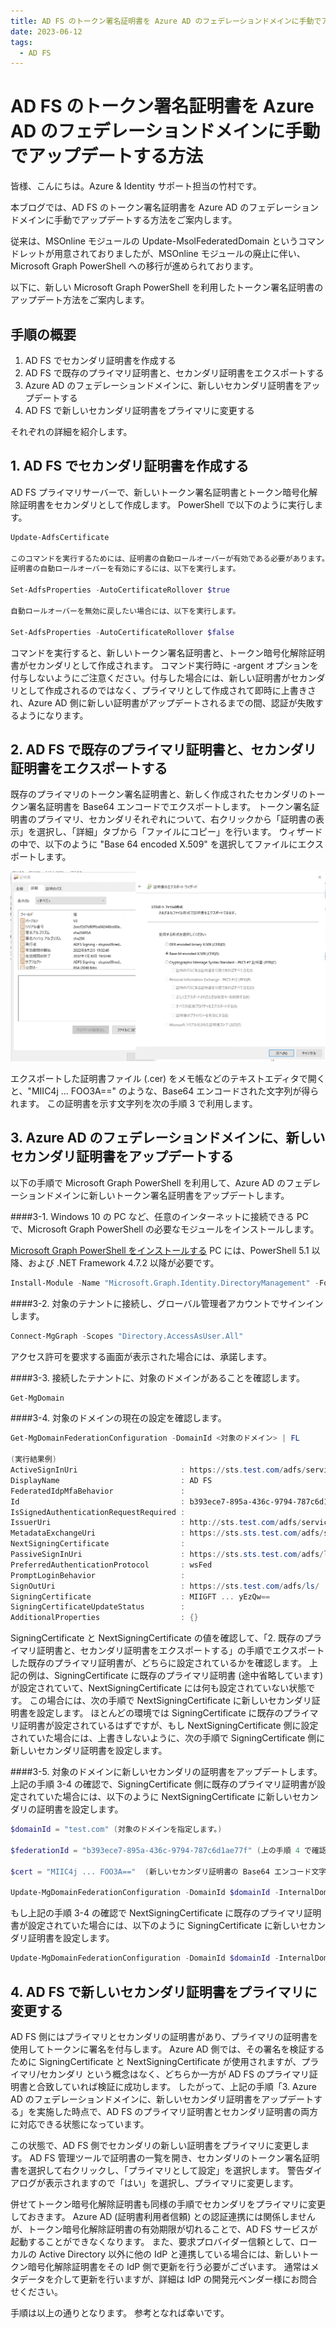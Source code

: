 ```yaml
---
title: AD FS のトークン署名証明書を Azure AD のフェデレーションドメインに手動でアップデートする手順
date: 2023-06-12
tags:
  - AD FS
---
```


# AD FS のトークン署名証明書を Azure AD のフェデレーションドメインに手動でアップデートする方法

皆様、こんにちは。Azure & Identity サポート担当の竹村です。

本ブログでは、AD FS のトークン署名証明書を Azure AD のフェデレーションドメインに手動でアップデートする方法をご案内します。

従来は、MSOnline モジュールの Update-MsolFederatedDomain というコマンドレットが用意されておりましたが、MSOnline モジュールの廃止に伴い、Microsoft Graph PowerShell への移行が進められております。

以下に、新しい Microsoft Graph PowerShell を利用したトークン署名証明書のアップデート方法をご案内します。


## 手順の概要
1. AD FS でセカンダリ証明書を作成する
2. AD FS で既存のプライマリ証明書と、セカンダリ証明書をエクスポートする
3. Azure AD のフェデレーションドメインに、新しいセカンダリ証明書をアップデートする
4. AD FS で新しいセカンダリ証明書をプライマリに変更する

それぞれの詳細を紹介します。

## 1. AD FS でセカンダリ証明書を作成する

AD FS プライマリサーバーで、新しいトークン署名証明書とトークン暗号化解除証明書をセカンダリとして作成します。
PowerShell で以下のように実行します。

```powershell
Update-AdfsCertificate

このコマンドを実行するためには、証明書の自動ロールオーバーが有効である必要があります。
証明書の自動ロールオーバーを有効にするには、以下を実行します。

Set-AdfsProperties -AutoCertificateRollover $true

自動ロールオーバーを無効に戻したい場合には、以下を実行します。

Set-AdfsProperties -AutoCertificateRollover $false
```
コマンドを実行すると、新しいトークン署名証明書と、トークン暗号化解除証明書がセカンダリとして作成されます。
コマンド実行時に -argent オプションを付与しないようにご注意ください。付与した場合には、新しい証明書がセカンダリとして作成されるのではなく、プライマリとして作成されて即時に上書きされ、Azure AD 側に新しい証明書がアップデートされるまでの間、認証が失敗するようになります。


## 2. AD FS で既存のプライマリ証明書と、セカンダリ証明書をエクスポートする

既存のプライマリのトークン署名証明書と、新しく作成されたセカンダリのトークン署名証明書を Base64 エンコードでエクスポートします。
トークン署名証明書のプライマリ、セカンダリそれぞれについて、右クリックから「証明書の表示」を選択し、「詳細」タブから「ファイルにコピー」を行います。
ウィザードの中で、以下のように "Base 64 encoded X.509" を選択してファイルにエクスポートします。

![](./migrate-msol-update-federation-domain/migrate-msol-update-federation-domain-01.png)

エクスポートした証明書ファイル (.cer) をメモ帳などのテキストエディタで開くと、"MIIC4j ... FOO3A==" のような、Base64 エンコードされた文字列が得られます。
この証明書を示す文字列を次の手順 3 で利用します。

## 3. Azure AD のフェデレーションドメインに、新しいセカンダリ証明書をアップデートする

以下の手順で Microsoft Graph PowerShell を利用して、Azure AD のフェデレーションドメインに新しいトークン署名証明書をアップデートします。

####3-1. Windows 10 の PC など、任意のインターネットに接続できる PC で、Microsoft Graph PowerShell の必要なモジュールをインストールします。

[Microsoft Graph PowerShell をインストールする](https://learn.microsoft.com/ja-jp/powershell/microsoftgraph/installation?view=graph-powershell-1.0) PC には、PowerShell 5.1 以降、および .NET Framework 4.7.2 以降が必要です。

```powershell
Install-Module -Name "Microsoft.Graph.Identity.DirectoryManagement" -Force
```

####3-2. 対象のテナントに接続し、グローバル管理者アカウントでサインインします。

```powershell
Connect-MgGraph -Scopes "Directory.AccessAsUser.All"
```
アクセス許可を要求する画面が表示された場合には、承諾します。

####3-3. 接続したテナントに、対象のドメインがあることを確認します。

```powershell
Get-MgDomain
```

####3-4. 対象のドメインの現在の設定を確認します。

```powershell
Get-MgDomainFederationConfiguration -DomainId <対象のドメイン> | FL

(実行結果例)
ActiveSignInUri                       : https://sts.test.com/adfs/services/trust/2005/usernamemixed
DisplayName                           : AD FS
FederatedIdpMfaBehavior               :
Id                                    : b393ece7-895a-436c-9794-787c6d1ae77f
IsSignedAuthenticationRequestRequired :
IssuerUri                             : http://sts.test.com/adfs/services/trust
MetadataExchangeUri                   : https://sts.sts.test.com/adfs/services/trust/mex
NextSigningCertificate                :
PassiveSignInUri                      : https://sts.sts.test.com/adfs/ls/
PreferredAuthenticationProtocol       : wsFed
PromptLoginBehavior                   : 
SignOutUri                            : https://sts.test.com/adfs/ls/
SigningCertificate                    : MIIGFT ... yEzQw==
SigningCertificateUpdateStatus        : 
AdditionalProperties                  : {}

```

SigningCertificate と NextSigningCertificate の値を確認して、「2. 既存のプライマリ証明書と、セカンダリ証明書をエクスポートする」の手順でエクスポートした既存のプライマリ証明書が、どちらに設定されているかを確認します。
上記の例は、SigningCertificate に既存のプライマリ証明書 (途中省略しています) が設定されていて、NextSigningCertificate には何も設定されていない状態です。
この場合には、次の手順で NextSigningCertificate に新しいセカンダリ証明書を設定します。
ほとんどの環境では SigningCertificate に既存のプライマリ証明書が設定されているはずですが、もし NextSigningCertificate 側に設定されていた場合には、上書きしないように、次の手順で SigningCertificate 側に新しいセカンダリ証明書を設定します。


####3-5. 対象のドメインに新しいセカンダリの証明書をアップデートします。
上記の手順 3-4 の確認で、SigningCertificate 側に既存のプライマリ証明書が設定されていた場合には、以下のように NextSigningCertificate に新しいセカンダリの証明書を設定します。

```powershell
$domainId = "test.com" (対象のドメインを指定します。)

$federationId = "b393ece7-895a-436c-9794-787c6d1ae77f" (上の手順 4 で確認した Id の値を指定します。)

$cert = "MIIC4j ... FOO3A=="  (新しいセカンダリ証明書の Base64 エンコード文字列を、改行せずに一行で指定します。)

Update-MgDomainFederationConfiguration -DomainId $domainId -InternalDomainFederationId $federationId -NextSigningCertificate $cert
```

もし上記の手順 3-4 の確認で NextSigningCertificate に既存のプライマリ証明書が設定されていた場合には、以下のように SigningCertificate に新しいセカンダリ証明書を設定します。

```powershell
Update-MgDomainFederationConfiguration -DomainId $domainId -InternalDomainFederationId $federationId -SigningCertificate $cert
```


## 4. AD FS で新しいセカンダリ証明書をプライマリに変更する
AD FS 側にはプライマリとセカンダリの証明書があり、プライマリの証明書を使用してトークンに署名を付与します。
Azure AD 側では、その署名を検証するために SigningCertificate と NextSigningCertificate が使用されますが、プライマリ/セカンダリ という概念はなく、どちらか一方が AD FS のプライマリ証明書と合致していれば検証に成功します。
したがって、上記の手順「3. Azure AD のフェデレーションドメインに、新しいセカンダリ証明書をアップデートする」を実施した時点で、AD FS のプライマリ証明書とセカンダリ証明書の両方に対応できる状態になっています。

この状態で、AD FS 側でセカンダリの新しい証明書をプライマリに変更します。
AD FS 管理ツールで証明書の一覧を開き、セカンダリのトークン署名証明書を選択して右クリックし、「プライマリとして設定」を選択します。
警告ダイアログが表示されますので「はい」を選択し、プライマリに変更します。

併せてトークン暗号化解除証明書も同様の手順でセカンダリをプライマリに変更しておきます。
Azure AD (証明書利用者信頼) との認証連携には関係しませんが、トークン暗号化解除証明書の有効期限が切れることで、AD FS サービスが起動することができなくなります。
また、要求プロバイダー信頼として、ローカルの Active Directory 以外に他の IdP と連携している場合には、新しいトークン暗号化解除証明書をその IdP 側で更新を行う必要がございます。
通常はメタデータを介して更新を行いますが、詳細は IdP の開発元ベンダー様にお問合せください。


手順は以上の通りとなります。
参考となれば幸いです。